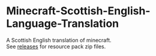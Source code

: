 # Minecraft-Scottish-English-Language-Translation
A Scottish English translation of minecraft. <br/>
See [releases](https://github.com/sl4vkek/Minecraft-Scottish-English-Language-Translation/releases) for resource pack zip files.
